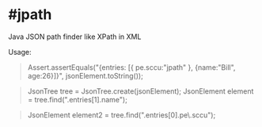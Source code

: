 #jpath
=====

Java JSON path finder like XPath in XML

Usage:

> Assert.assertEquals("{entries: [{ pe.sccu:\"jpath\" }, {name:\"Bill\", age:26}]}", jsonElement.toString());

> JsonTree tree = JsonTree.create(jsonElement);
> JsonElement element = tree.find(".entries[1].name");

> JsonElement element2 = tree.find(".entries[0].pe\\.sccu");
